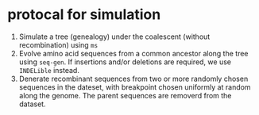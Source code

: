 # protocal for simulation

1. Simulate a tree (genealogy) under the coalescent (without recombination) using `ms`
2. Evolve amino acid sequences from a common ancestor along the tree using `seq-gen`. If insertions and/or deletions are required, we use `INDELible` instead.
3. Denerate recombinant sequences from two or more randomly chosen sequences in the dateset, with breakpoint chosen uniformly at random along the genome. The parent sequences are removerd from the dataset.
